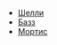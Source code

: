 <HTML>
<head>

</head>
<body>
 <ul>
<li><a href="/Том Холланд/index.html">Шелли</a></li>
<li><a href="/bazz.html">Базз</a></li>
<li><a href="/mortis.html">Мортис</a></li>
</ul>
<table>
</table>
</body>
</HTML>
